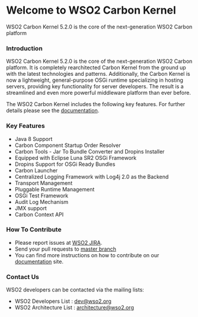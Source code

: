 # Welcome to WSO2 Carbon Kernel
WSO2 Carbon Kernel 5.2.0 is the core of the next-generation WSO2 Carbon platform

### Introduction
WSO2 Carbon Kernel 5.2.0 is the core of the next-generation WSO2 Carbon platform. It is completely rearchitected Carbon Kernel from the ground up with the latest technologies and patterns. Additionally, the Carbon Kernel is now a lightweight, general-purpose OSGi runtime specializing in hosting servers, providing key functionality for server developers. The result is a streamlined and even more powerful middleware platform than ever before.

The WSO2 Carbon Kernel includes the following key features. For further details please see the [documentation](https://docs.wso2.com/display/Carbon520).

### Key Features
* Java 8 Support
* Carbon Component Startup Order Resolver
* Carbon Tools - Jar To Bundle Converter and Dropins Installer
* Equipped with Eclipse Luna SR2 OSGi Framework
* Dropins Support for OSGi Ready Bundles
* Carbon Launcher
* Centralized Logging Framework with Log4j 2.0 as the Backend
* Transport Management
* Pluggable Runtime Management
* OSGi Test Framework
* Audit Log Mechanism
* JMX support
* Carbon Context API

### How To Contribute
* Please report issues at [WSO2 JIRA](https://wso2.org/jira/browse/Carbon).
* Send your pull requests to [master branch](https://github.com/wso2/carbon-kernel/tree/master)
* You can find more instructions on how to contribute on our [documentation](https://docs.wso2.com/display/Carbon520) site.

### Contact Us
WSO2 developers can be contacted via the mailing lists:
* WSO2 Developers List : dev@wso2.org
* WSO2 Architecture List : architecture@wso2.org

